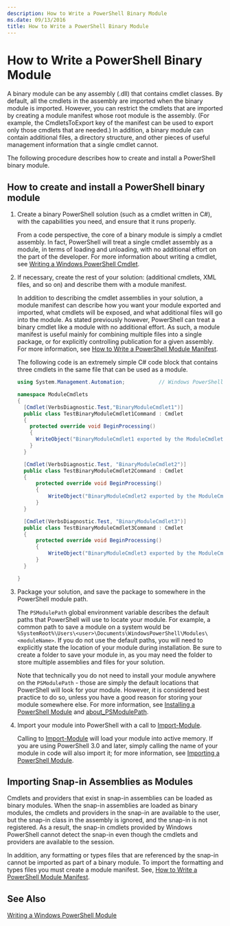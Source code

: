 ```yaml
---
description: How to Write a PowerShell Binary Module
ms.date: 09/13/2016
title: How to Write a PowerShell Binary Module
---
```

# How to Write a PowerShell Binary Module

A binary module can be any assembly (.dll) that contains cmdlet classes. By default, all the cmdlets
in the assembly are imported when the binary module is imported. However, you can restrict the
cmdlets that are imported by creating a module manifest whose root module is the assembly. (For
example, the CmdletsToExport key of the manifest can be used to export only those cmdlets that are
needed.) In addition, a binary module can contain additional files, a directory structure, and other
pieces of useful management information that a single cmdlet cannot.

The following procedure describes how to create and install a PowerShell binary module.

## How to create and install a PowerShell binary module

1. Create a binary PowerShell solution (such as a cmdlet written in C#), with the capabilities you
   need, and ensure that it runs properly.

   From a code perspective, the core of a binary module is simply a cmdlet assembly. In fact,
   PowerShell will treat a single cmdlet assembly as a module, in terms of loading and unloading,
   with no additional effort on the part of the developer. For more information about writing a
   cmdlet, see [Writing a Windows PowerShell Cmdlet](../cmdlet/writing-a-windows-powershell-cmdlet.md).

1. If necessary, create the rest of your solution: (additional cmdlets, XML files, and so on) and
   describe them with a module manifest.

   In addition to describing the cmdlet assemblies in your solution, a module manifest can describe
   how you want your module exported and imported, what cmdlets will be exposed, and what additional
   files will go into the module. As stated previously however, PowerShell can treat a binary cmdlet
   like a module with no additional effort. As such, a module manifest is useful mainly for
   combining multiple files into a single package, or for explicitly controlling publication for a
   given assembly. For more information, see [How to Write a PowerShell Module Manifest](how-to-write-a-powershell-module-manifest.md).

   The following code is an extremely simple C# code block that contains three cmdlets in the same file that can be used as a module.

   ```csharp
   using System.Management.Automation;           // Windows PowerShell namespace.

   namespace ModuleCmdlets
   {
     [Cmdlet(VerbsDiagnostic.Test,"BinaryModuleCmdlet1")]
     public class TestBinaryModuleCmdlet1Command : Cmdlet
     {
       protected override void BeginProcessing()
       {
         WriteObject("BinaryModuleCmdlet1 exported by the ModuleCmdlets module.");
       }
     }

     [Cmdlet(VerbsDiagnostic.Test, "BinaryModuleCmdlet2")]
     public class TestBinaryModuleCmdlet2Command : Cmdlet
     {
         protected override void BeginProcessing()
         {
             WriteObject("BinaryModuleCmdlet2 exported by the ModuleCmdlets module.");
         }
     }

     [Cmdlet(VerbsDiagnostic.Test, "BinaryModuleCmdlet3")]
     public class TestBinaryModuleCmdlet3Command : Cmdlet
     {
         protected override void BeginProcessing()
         {
             WriteObject("BinaryModuleCmdlet3 exported by the ModuleCmdlets module.");
         }
     }

   }
   ```

1. Package your solution, and save the package to somewhere in the PowerShell module path.

   The `PSModulePath` global environment variable describes the default paths that PowerShell will
   use to locate your module. For example, a common path to save a module on a system would be
   `%SystemRoot%\Users\<user>\Documents\WindowsPowerShell\Modules\<moduleName>`. If you do not use
   the default paths, you will need to explicitly state the location of your module during
   installation. Be sure to create a folder to save your module in, as you may need the folder to
   store multiple assemblies and files for your solution.

   Note that technically you do not need to install your module anywhere on the `PSModulePath` -
   those are simply the default locations that PowerShell will look for your module. However, it is
   considered best practice to do so, unless you have a good reason for storing your module
   somewhere else. For more information, see [Installing a PowerShell Module](./installing-a-powershell-module.md)
   and [about_PSModulePath](/powershell/module/microsoft.powershell.core/about/about_psmodulepath).

4. Import your module into PowerShell with a call to [Import-Module](/powershell/module/Microsoft.PowerShell.Core/Import-Module).

   Calling to [Import-Module](/powershell/module/Microsoft.PowerShell.Core/Import-Module) will load
   your module into active memory. If you are using PowerShell 3.0 and later, simply calling the
   name of your module in code will also import it; for more information, see [Importing a PowerShell Module](./importing-a-powershell-module.md).

## Importing Snap-in Assemblies as Modules

Cmdlets and providers that exist in snap-in assemblies can be loaded as binary modules. When the
snap-in assemblies are loaded as binary modules, the cmdlets and providers in the snap-in are
available to the user, but the snap-in class in the assembly is ignored, and the snap-in is not
registered. As a result, the snap-in cmdlets provided by Windows PowerShell cannot detect the
snap-in even though the cmdlets and providers are available to the session.

In addition, any formatting or types files that are referenced by the snap-in cannot be imported as
part of a binary module. To import the formatting and types files you must create a module manifest.
See, [How to Write a PowerShell Module Manifest](how-to-write-a-powershell-module-manifest.md).

## See Also

[Writing a Windows PowerShell Module](./writing-a-windows-powershell-module.md)
